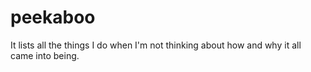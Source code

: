 # peekaboo
It lists all the things I do when I'm not thinking about how and why it all came into being.
